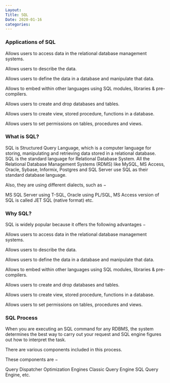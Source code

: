 ```yaml
---
Layout:
Title: SQL
Date: 2020-01-16
categories:
---
```


### Applications of SQL
Allows users to access data in the relational database management systems.

Allows users to describe the data.

Allows users to define the data in a database and manipulate that data.

Allows to embed within other languages using SQL modules, libraries & pre-compilers.

Allows users to create and drop databases and tables.

Allows users to create view, stored procedure, functions in a database.

Allows users to set permissions on tables, procedures and views.

### What is SQL?
SQL is Structured Query Language, which is a computer language for storing, manipulating and retrieving data stored in a relational database.
SQL is the standard language for Relational Database System. All the Relational Database Management Systems (RDMS) like MySQL, MS Access, Oracle, Sybase, Informix, Postgres and SQL Server use SQL as their standard database language.

Also, they are using different dialects, such as −

MS SQL Server using T-SQL,
Oracle using PL/SQL,
MS Access version of SQL is called JET SQL (native format) etc.

### Why SQL?
SQL is widely popular because it offers the following advantages −

Allows users to access data in the relational database management systems.

Allows users to describe the data.

Allows users to define the data in a database and manipulate that data.

Allows to embed within other languages using SQL modules, libraries & pre-compilers.

Allows users to create and drop databases and tables.

Allows users to create view, stored procedure, functions in a database.

Allows users to set permissions on tables, procedures and views.

### SQL Process
When you are executing an SQL command for any RDBMS, the system determines the best way to carry out your request and SQL engine figures out how to interpret the task.

There are various components included in this process.

These components are −

Query Dispatcher
Optimization Engines
Classic Query Engine
SQL Query Engine, etc.